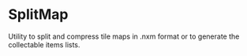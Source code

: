 # SplitMap

Utility to split and compress tile maps in .nxm format or to generate the collectable items lists.

